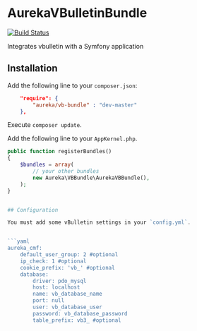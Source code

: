 AurekaVBulletinBundle
=====================
[![Build Status](https://travis-ci.org/aureka/AurekaVBBundle.png)](https://travis-ci.org/aureka/AurekaVBBundle)

Integrates vbulletin with a Symfony application

## Installation

Add the following line to your `composer.json`:

```json
    "require": {
        "aureka/vb-bundle" : "dev-master"
    },
```

Execute `composer update`.

Add the following line to your `AppKernel.php`.

```php
public function registerBundles()
{
    $bundles = array(
        // your other bundles
        new Aureka\VBBundle\AurekaVBBundle(),
    );
}


## Configuration

You must add some vBulletin settings in your `config.yml`.


```yaml
aureka_cmf:
    default_user_group: 2 #optional
    ip_check: 1 #optional
    cookie_prefix: 'vb_' #optional
    database:
        driver: pdo_mysql
        host: localhost
        name: vb_database_name
        port: null
        user: vb_database_user
        password: vb_database_password
        table_prefix: vb3_ #optional
```
